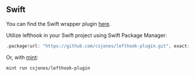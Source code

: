 ## Swift

You can find the Swift wrapper plugin [here](https://github.com/csjones/lefthook-plugin).

Utilize lefthook in your Swift project using Swift Package Manager:

```swift
.package(url: "https://github.com/csjones/lefthook-plugin.git", exact: "1.13.6"),
```

Or, with [mint](https://github.com/yonaskolb/Mint):

```bash
mint run csjones/lefthook-plugin
```
